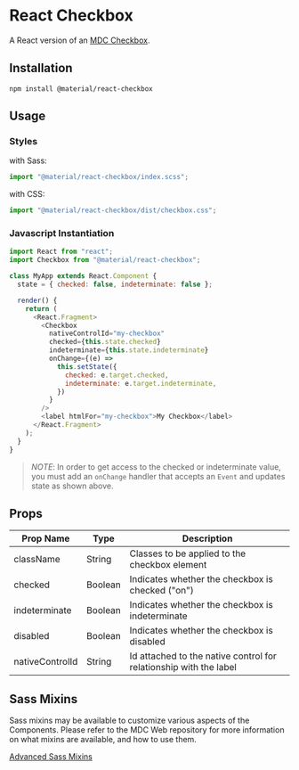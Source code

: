 # React Checkbox

A React version of an [MDC Checkbox](https://github.com/material-components/material-components-web/tree/master/packages/mdc-checkbox).

## Installation

```
npm install @material/react-checkbox
```

## Usage

### Styles

with Sass:

```js
import "@material/react-checkbox/index.scss";
```

with CSS:

```js
import "@material/react-checkbox/dist/checkbox.css";
```

### Javascript Instantiation

```js
import React from "react";
import Checkbox from "@material/react-checkbox";

class MyApp extends React.Component {
  state = { checked: false, indeterminate: false };

  render() {
    return (
      <React.Fragment>
        <Checkbox
          nativeControlId="my-checkbox"
          checked={this.state.checked}
          indeterminate={this.state.indeterminate}
          onChange={(e) =>
            this.setState({
              checked: e.target.checked,
              indeterminate: e.target.indeterminate,
            })
          }
        />
        <label htmlFor="my-checkbox">My Checkbox</label>
      </React.Fragment>
    );
  }
}
```

> _NOTE_: In order to get access to the checked or indeterminate value, you must add an `onChange` handler that accepts an `Event` and updates state as shown above.

## Props

| Prop Name       | Type    | Description                                                       |
| --------------- | ------- | ----------------------------------------------------------------- |
| className       | String  | Classes to be applied to the checkbox element                     |
| checked         | Boolean | Indicates whether the checkbox is checked ("on")                  |
| indeterminate   | Boolean | Indicates whether the checkbox is indeterminate                   |
| disabled        | Boolean | Indicates whether the checkbox is disabled                        |
| nativeControlId | String  | Id attached to the native control for relationship with the label |

## Sass Mixins

Sass mixins may be available to customize various aspects of the Components. Please refer to the
MDC Web repository for more information on what mixins are available, and how to use them.

[Advanced Sass Mixins](https://github.com/material-components/material-components-web/blob/master/packages/mdc-checkbox/README.md#sass-mixins)
